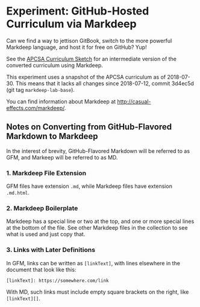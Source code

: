 Experiment: GitHub-Hosted Curriculum via Markdeep
==================================================

Can we find a way to jettison GitBook, switch to the more powerful Markdeep language, and host it
for free on GitHub? Yup!

See the [APCSA Curriculum Sketch] for an intermediate version of the converted curriculum using
Markdeep.

This experiment uses a snapshot of the APCSA curriculum as of 2018-07-30. This means that it lacks
all changes since 2018-07-12, commit 3d4ec5d (git tag `markdeep-lab-base`).

You can find information about Markdeep at http://casual-effects.com/markdeep/.


Notes on Converting from GitHub-Flavored Markdown to Markdeep
--------------------------------------------------------------

In the interest of brevity, GitHub-Flavored Markdown will be referred to as GFM, and Markeep will be
referred to as MD.

### 1. Markdeep File Extension
GFM files have extension `.md`, while Markdeep files have extension `.md.html`.

### 2. Markdeep Boilerplate
Markdeep has a special line or two at the top, and one or more special lines at the bottom of the
file. See other Markdeep files in the collection to see what is used and just copy that.

### 3. Links with Later Definitions
In GFM, links can be written as `[linkText]`, with lines elsewhere in the document that look like
this:

```
[linkText]: https://somewhere.com/link
```

With MD, such links must include empty square brackets on the right, like `[linkText][]`.



[APCSA Curriculum Sketch]: https://tealsk12.github.io/x-markdeep/curriculum/SUMMARY.md.html
